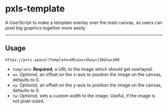 pxls-template
===================
A UserScript to make a template overlay over the main canvas, so users can pixel big graphics together more easily

----------


Usage
-------------

    https://pxls.space/?template=URL&ox=5&oy=130&tw=300

 - `template`: **Required**, a URL to the image which should get overlayed.
 - `ox`: *Optional*, an offset on the x-axis to position the image on the canvas, defaults to 0.
 - `oy`: *Optional*, an offset on the y-axis to position the image on the canvas, defaults to 0.
 - `tw`: *Optional*, sets a custom width to the image. Useful, if the image is not pixel-sized.
